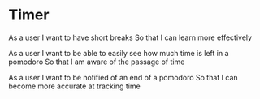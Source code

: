 Timer
=====

As a user
I want to have short breaks
So that I can learn more effectively

As a user
I want to be able to easily see how much time is left in a pomodoro
So that I am aware of the passage of time

As a user
I want to be notified of an end of a pomodoro
So that I can become more accurate at tracking time
